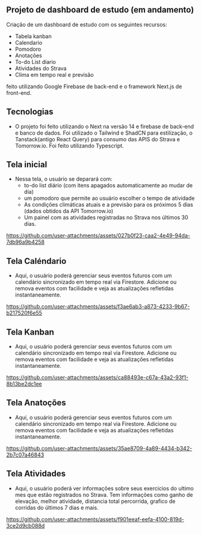 ## Projeto de dashboard de estudo (em andamento)

Criação de um dashboard de estudo com os seguintes recursos:

+ Tabela kanban
+ Calendario
+ Pomodoro
+ Anotações
+ To-do List diario
+ Atividades do Strava
+ Clima em tempo real e previsão

feito utilizando Google Firebase de back-end e o framework Next.js de front-end.

## Tecnologias
- O projeto foi feito utilizando o Next na versão 14 e firebase de back-end e banco de dados. Foi utilizado o Tailwind e ShadCN para estilização, o Tanstack(antigo React Query) para consumo das APIS do Strava e Tomorrow.io. Foi feito utilizando Typescript.

## Tela inicial
- Nessa tela, o usuário se deparará com:
  + to-do list diário (com itens apagados automaticamente ao mudar de dia)
  + um pomodoro que permite ao usuário escolher o tempo de atividade
  + As condições climáticas atuais e a previsão para os próximos 5 dias (dados obtidos da API Tomorrow.io)
  + Um painel com as atividades registradas no Strava nos últimos 30 dias.

https://github.com/user-attachments/assets/027b0f23-caa2-4e49-94da-7db96a9b4258

## Tela Caléndario
- Aqui, o usuário poderá gerenciar seus eventos futuros com um calendário sincronizado em tempo real via Firestore. Adicione ou remova eventos com facilidade e veja as atualizações refletidas instantaneamente.

https://github.com/user-attachments/assets/f3ae6ab3-a873-4233-9b67-b217520f6e55

## Tela Kanban
- Aqui, o usuário poderá gerenciar seus eventos futuros com um calendário sincronizado em tempo real via Firestore. Adicione ou remova eventos com facilidade e veja as atualizações refletidas instantaneamente.

https://github.com/user-attachments/assets/ca88493e-c67a-43a2-93f1-8b13be2dc1ee

## Tela Anatoções
- Aqui, o usuário poderá gerenciar seus eventos futuros com um calendário sincronizado em tempo real via Firestore. Adicione ou remova eventos com facilidade e veja as atualizações refletidas instantaneamente.

https://github.com/user-attachments/assets/35ae8709-4a89-4434-b342-2b7c07a46843

## Tela Atividades
- Aqui, o usuário poderá ver informações sobre seus exercicios do ultimo mes que estão registrados no Strava. Tem informações como ganho de elevação, melhor atividade, distancia total percorrida, grafico de corridas do últimos 7 dias e mais.

https://github.com/user-attachments/assets/f901eeaf-eefa-4100-819d-3ce2d9cb088d





